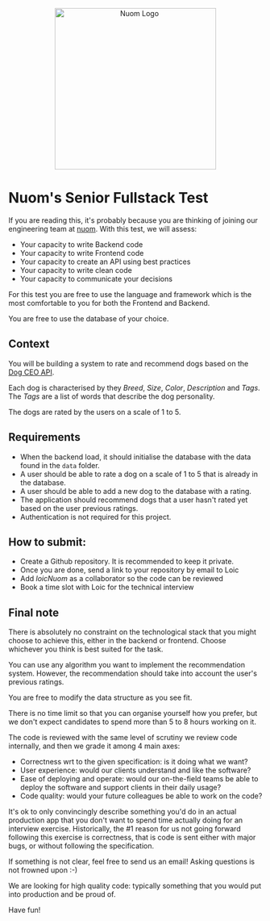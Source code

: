 <p align="center">
  <a href="http://nuom.co.uk/" target="blank"><img src="https://assets-global.website-files.com/60893c95d5c9871201e719d5/60894c461d15a242648ac3ab_logo-black.svg" width="320" alt="Nuom 
Logo" /></a>
</p>

# Nuom's Senior Fullstack Test

If you are reading this, it's probably because you are thinking of joining our engineering team at [nuom](https://nuom.co.uk). With this test, we will assess:

* Your capacity to write Backend code
* Your capacity to write Frontend code
* Your capacity to create an API using best practices
* Your capacity to write clean code
* Your capacity to communicate your decisions

For this test you are free to use the language and framework which is the most comfortable to you for both the
Frontend and Backend.

You are free to use the database of your choice.


## Context

You will be building a system to rate and recommend dogs based on the [Dog CEO API](https://dog.ceo/dog-api/documentation/).

Each dog is characterised by they *Breed*, *Size*, *Color*, *Description* and *Tags*. 
The *Tags* are a list of words that describe the dog personality.

The dogs are rated by the users on a scale of 1 to 5.

## Requirements
- When the backend load, it should initialise the database with the data found in the `data` folder.
- A user should be able to rate a dog on a scale of 1 to 5 that is already in the database.
- A user should be able to add a new dog to the database with a rating.
- The application should recommend dogs that a user hasn't rated yet based on the user previous ratings.
- Authentication is not required for this project.



## How to submit:
* Create a Github repository. It is recommended to keep it private.
* Once you are done, send a link to your repository by email to Loic
* Add *loicNuom* as a collaborator so the code can be reviewed
* Book a time slot with Loic for the technical interview


## Final note

There is absolutely no constraint on the technological stack that you might choose to achieve this,
either in the backend or frontend. Choose whichever you think is best suited for the task.

You can use any algorithm you want to implement the recommendation system. However, the recommendation should take into account the user's previous ratings. 

You are free to modify the data structure as you see fit.

There is no time limit so that you can organise yourself how you prefer, but we don't expect candidates to spend more than 5 to 8 hours working on it.

The code is reviewed with the same level of scrutiny we review code internally, and then we grade it among 4 main axes:
- Correctness wrt to the given specification: is it doing what we want?
- User experience: would our clients understand and like the software?
- Ease of deploying and operate: would our on-the-field teams be able to deploy the software and support clients in their daily usage?
- Code quality: would your future colleagues be able to work on the code?

It's ok to only convincingly describe something you'd do in an actual production app that you don't want to spend time actually doing for an interview exercise.
Historically, the #1 reason for us not going forward following this exercise is correctness, that is code is sent either with major bugs, or without following the specification. 

If something is not clear, feel free to send us an email! Asking questions is not frowned upon :-)

We are looking for high quality code: typically something that you would put into production and be proud of.

Have fun!